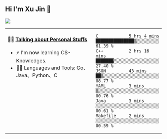 
## Hi I'm Xu Jin 👋
![](https://komarev.com/ghpvc/?username=jiayouxujin&color=brightgreen&label=PROFILE+VIEWS)



<table align="center">
<tr>
<td valign="top" width="60%">

#### 🏋️‍♀️ <a href="https://github.com/jiayouxujin" target="_blank">Talking about Personal Stuffs</a>
<!-- recent_releases starts -->

- ⚡  I'm now learning CS-Knowledges.  
- 🏊‍♂️ Languages and Tools: Go、Java、Python、C
<!-- recent_releases ends -->
</td>
<td>
 
<!--START_SECTION:waka-->

```text
C            5 hrs 4 mins    ███████████████▒░░░░░░░░░   61.39 %
C++          2 hrs 16 mins   ███████░░░░░░░░░░░░░░░░░░   27.40 %
JSON         43 mins         ██▒░░░░░░░░░░░░░░░░░░░░░░   08.77 %
YAML         3 mins          ▒░░░░░░░░░░░░░░░░░░░░░░░░   00.76 %
Java         3 mins          ░░░░░░░░░░░░░░░░░░░░░░░░░   00.61 %
Makefile     2 mins          ░░░░░░░░░░░░░░░░░░░░░░░░░   00.59 %
```

<!--END_SECTION:waka-->
 
</td>
</tr>
</table>






